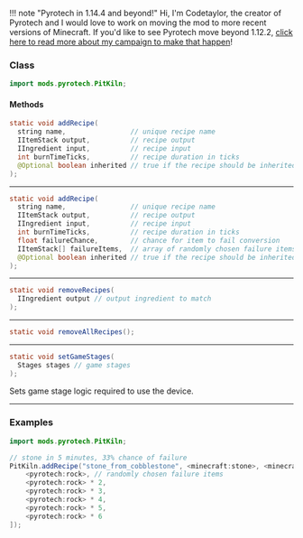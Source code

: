 !!! note "Pyrotech in 1.14.4 and beyond!"
    Hi, I'm Codetaylor, the creator of Pyrotech and I would love to work on moving the mod to more recent versions of Minecraft. If you'd like to see Pyrotech move beyond 1.12.2, [click here to read more about my campaign to make that happen](https://bit.ly/2KaxA3Hd)!

### Class

```java
import mods.pyrotech.PitKiln;
```

#### Methods

```java
static void addRecipe(
  string name,                // unique recipe name
  IItemStack output,          // recipe output
  IIngredient input,          // recipe input
  int burnTimeTicks,          // recipe duration in ticks
  @Optional boolean inherited // true if the recipe should be inherited
);
```


---


```java
static void addRecipe(
  string name,                // unique recipe name
  IItemStack output,          // recipe output
  IIngredient input,          // recipe input
  int burnTimeTicks,          // recipe duration in ticks
  float failureChance,        // chance for item to fail conversion
  IItemStack[] failureItems,  // array of randomly chosen failure items
  @Optional boolean inherited // true if the recipe should be inherited
);
```


---


```java
static void removeRecipes(
  IIngredient output // output ingredient to match
);
```


---


```java
static void removeAllRecipes();
```


---


```java
static void setGameStages(
  Stages stages // game stages
);
```

Sets game stage logic required to use the device.

---


### Examples

```java
import mods.pyrotech.PitKiln;

// stone in 5 minutes, 33% chance of failure
PitKiln.addRecipe("stone_from_cobblestone", <minecraft:stone>, <minecraft:cobblestone>, 5 * 60 * 20, 0.33, [
    <pyrotech:rock>, // randomly chosen failure items
    <pyrotech:rock> * 2,
    <pyrotech:rock> * 3,
    <pyrotech:rock> * 4,
    <pyrotech:rock> * 5,
    <pyrotech:rock> * 6
]);
```
